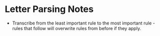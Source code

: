 # Letter Parsing Notes

- Transcribe from the least important rule to the most important rule - rules that follow will overwrite rules from before if they apply.
